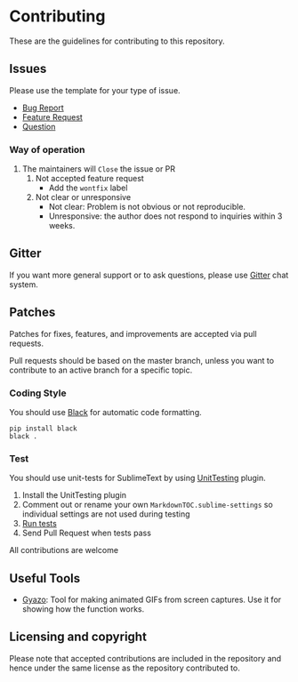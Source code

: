 # Contributing

These are the guidelines for contributing to this repository.

## Issues

Please use the template for your type of issue.

- [Bug Report](https://github.com/naokazuterada/MarkdownTOC/issues/new)
- [Feature Request](https://github.com/naokazuterada/MarkdownTOC/issues/new?template=feature.md)
- [Question](https://github.com/naokazuterada/MarkdownTOC/issues/new?template=question.md)

### Way of operation

1. The maintainers will `Close` the issue or PR
    1. Not accepted feature request
        - Add the `wontfix` label
    2. Not clear or unresponsive
        - Not clear: Problem is not obvious or not reproducible.
        - Unresponsive: the author does not respond to inquiries within 3 weeks.

## Gitter

If you want more general support or to ask questions, please use [Gitter](https://gitter.im/naokazuterada/MarkdownTOC) chat system.

## Patches

Patches for fixes, features, and improvements are accepted via pull requests.

Pull requests should be based on the master branch, unless you want to contribute to an active branch for a specific topic.

### Coding Style

You should use [Black](https://github.com/psf/black) for automatic code formatting.

```
pip install black
black .
```

### Test

You should use unit-tests for SublimeText by using [UnitTesting](https://github.com/randy3k/UnitTesting) plugin.

1. Install the UnitTesting plugin
2. Comment out or rename your own `MarkdownTOC.sublime-settings` so individual settings are not used during testing
3. [Run tests](https://github.com/randy3k/UnitTesting-example#running-tests)
4. Send Pull Request when tests pass

All contributions are welcome

## Useful Tools

- [Gyazo](https://gyazo.com/en): Tool for making animated GIFs from screen captures. Use it for showing how the function works.

## Licensing and copyright

Please note that accepted contributions are included in the repository and hence under the same license as the repository contributed to.
